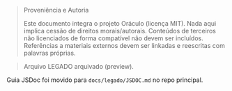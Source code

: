 > Proveniência e Autoria
>
> Este documento integra o projeto Oráculo (licença MIT).
> Nada aqui implica cessão de direitos morais/autorais.
> Conteúdos de terceiros não licenciados de forma compatível não devem ser incluídos.
> Referências a materiais externos devem ser linkadas e reescritas com palavras próprias.


> Arquivo LEGADO arquivado (preview).

Guia JSDoc foi movido para `docs/legado/JSDOC.md` no repo principal.

